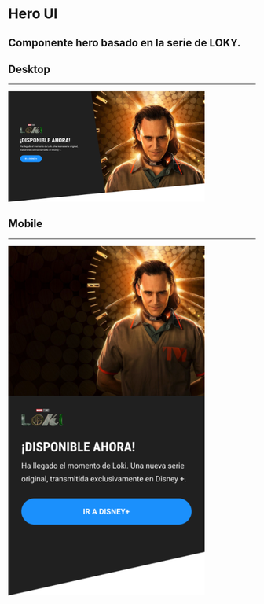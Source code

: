 # Hero UI
<h2>Componente hero basado en la serie de LOKY.</h2>

## Desktop
<hr>
<img width="400px"  src="https://raw.githubusercontent.com/uxcristopher/imagenes/main/Readmes/Hero%20UI/hero-desktop.png" />


## Mobile
<hr>
<img width="400px"  src="https://raw.githubusercontent.com/uxcristopher/imagenes/main/Readmes/Hero%20UI/hero-mobile.png" />